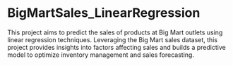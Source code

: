 # BigMartSales_LinearRegression
This project aims to predict the sales of products at Big Mart outlets using linear regression techniques. Leveraging the Big Mart sales dataset, this project provides insights into factors affecting sales and builds a predictive model to optimize inventory management and sales forecasting.
